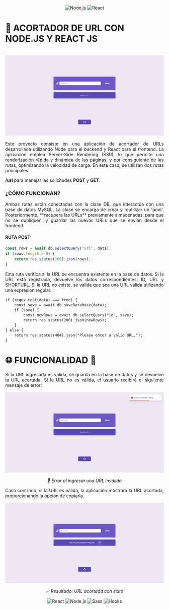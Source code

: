 <p align="center">
  <img src="https://img.shields.io/badge/Node.js-339933?style=flat&logo=node.js&logoColor=white" alt="Node.js" />
  <img src="https://img.shields.io/badge/React-61DAFB?style=flat&logo=react&logoColor=black" alt="React" />
</p>

# 🚀 **ACORTADOR DE URL CON NODE.JS Y REACT JS** 

<br>

<img src="https://github.com/matias-romoli/short-url/blob/main/home" alt="Home"/>

<p style="text-align: justify; font-size: 14px;"> 
Este proyecto consiste en una aplicación de acortador de URLs desarrollada utilizando Node para el backend y React para el frontend. La aplicación emplea Server-Side Rendering (SSR), lo que permite una renderización rápida y dinámica de las páginas, y por consiguiente de las rutas, optimizando la velocidad de carga. En este caso, se utilizan dos rutas principales.
</p>    

**/url** para manejar las solicitudes **POST** y **GET**.

### **¿CÓMO FUNCIONAN?**

<p style="text-align: justify; font-size: 14px;">
Ambas rutas están conectadas con la clase DB, que interactúa con una base de datos MySQL. La clase se encarga de crear y reutilizar un 'pool'. Posteriormente, **recupera las URLs** previamente almacenadas, para que no se dupliquen, y guardar las nuevas URLs que se envían desde el frontend. 
</p>    

#### **RUTA POST:**

```javascript
const rows = await db.selectQuery("url", data);
if (rows.length > 0) {
    return res.status(200).json(rows);
}
```
<p style="text-align: justify; font-size: 14px;">
Esta ruta verifica si la URL se encuentra existente en la base de datos. Si la URL está registrada, devuelve los datos correspondientes: ID, URL y SHORTURL. Si la URL no existe, se valida que sea una URL válida utilizando una expresión regular.
</p>    

```
if (regex.test(data) === true) {
    const save = await db.saveDatabase(data);
    if (save) {
        const newRows = await db.selectQuery("id", save);
        return res.status(200).json(newRows);
    }
} else {
    return res.status(404).json("Please enter a valid URL.");
}
```
# 🌐 **FUNCIONALIDAD** 🔗

<p style="text-align: justify; font-size: 14px;">
  Si la URL ingresada es válida, se guarda en la base de datos y se devuelve la URL acortada. Si la URL no es válida, el usuario recibirá el siguiente mensaje de error:
</p>

<p align="center">
  <img src="https://github.com/matias-romoli/short-url/blob/main/error" alt="Error"/>
</p>
<p align="center" style="font-size: 14px; font-style: italic;">🔴 Error al ingresar una URL inválida</p>

<p style="text-align: justify; font-size: 14px;">
  Caso contrario, si la URL es válida, la aplicación mostrará la URL acortada, proporcionando la opción de copiarla.
</p>

<p align="center">
  <img src="https://github.com/matias-romoli/short-url/blob/main/result" alt="Resultado"/>
</p>
<p align="center" style="font-size: 14px; font-style: italic;">✅ Resultado: URL acortada con éxito</p>

<p align="center">
  <img src="https://img.shields.io/badge/React-61DAFB?style=flat&logo=react&logoColor=black" alt="React" />
  <img src="https://img.shields.io/badge/Node.js-339933?style=flat&logo=node.js&logoColor=white" alt="Node.js" />
  <img src="https://img.shields.io/badge/Sass-CC6699?style=flat&logo=sass&logoColor=white" alt="Sass" />
  <img src="https://img.shields.io/badge/Hooks-61DAFB?style=flat&logo=react&logoColor=black" alt="Hooks" />
</p>

